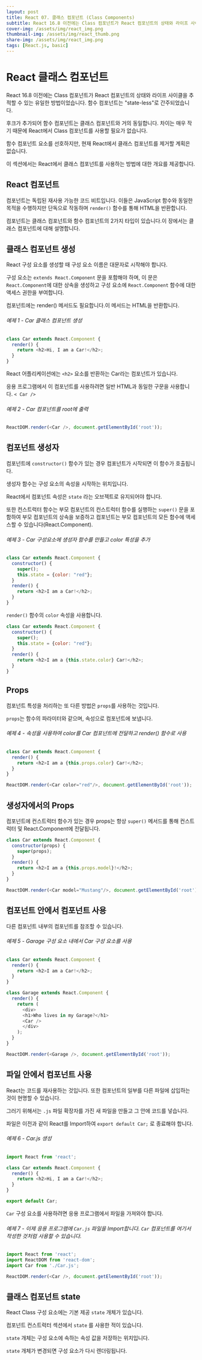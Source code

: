 ```yaml
---
layout: post
title: React 07. 클래스 컴포넌트 (Class Components)
subtitle: React 16.8 이전에는 Class 컴포넌트가 React 컴포넌트의 상태와 라이프 사이클을 추적할 수 있는 유일한 방법이었습니다. 함수 컴포넌트는 "state-less"로 간주되었습니다.
cover-img: /assets/img/react_img.png
thumbnail-img: /assets/img/react_thumb.png
share-img: /assets/img/react_img.png
tags: [React.js, basic]
---
```


# React 클래스 컴포넌트

React 16.8 이전에는 Class 컴포넌트가 React 컴포넌트의 상태와 라이프 사이클을 추적할 수 있는 유일한 방법이었습니다. 함수 컴포넌트는 "state-less"로 간주되었습니다.

후크가 추가되어 함수 컴포넌트는 클래스 컴포넌트와 거의 동일합니다. 차이는 매우 작기 때문에 React에서 Class 컴포넌트를 사용할 필요가 없습니다.

함수 컴포넌트 요소를 선호하지만, 현재 React에서 클래스 컴포넌트를 제거할 계획은 없습니다.

이 섹션에서는 React에서 클래스 컴포넌트를 사용하는 방법에 대한 개요를 제공합니다.

## React 컴포넌트

컴포넌트는 독립된 재사용 가능한 코드 비트입니다. 이들은 JavaScript 함수와 동일한 목적을 수행하지만 단독으로 작동하며 ```render()``` 함수를 통해 HTML을 반환합니다.

컴포넌트는 클래스 컴포넌트와 함수 컴포넌트의 2가지 타입이 있습니다.이 장에서는 클래스 컴포넌트에 대해 설명합니다.

## 클래스 컴포넌트 생성

React 구성 요소를 생성할 때 구성 요소 이름은 대문자로 시작해야 합니다.

구성 요소는 ```extends React.Component``` 문을 포함해야 하며, 이 문은 ```React.Component```에 대한 상속을 생성하고 구성 요소에 ```React.Component``` 함수에 대한 액세스 권한을 부여합니다.

컴포넌트에는 render() 메서드도 필요합니다.이 메서드는 HTML을 반환합니다.

###### 예제 1 - Car 클래스 컴포넌트 생성

```javascript
class Car extends React.Component {
  render() {
    return <h2>Hi, I am a Car!</h2>;
  }
}
```

React 어플리케이션에는 ```<h2>``` 요소를 반환하는 Car라는 컴포넌트가 있습니다.

응용 프로그램에서 이 컴포넌트를 사용하려면 일반 HTML과 동일한 구문을 사용합니다. ```< Car />```

###### 예제 2 - Car 컴포넌트를 root에 출력

```javascript
ReactDOM.render(<Car />, document.getElementById('root'));
```

## 컴포넌트 생성자

컴포넌트에 ```constructor()``` 함수가 있는 경우 컴포넌트가 시작되면 이 함수가 호출됩니다.

생성자 함수는 구성 요소의 속성을 시작하는 위치입니다.

React에서 컴포넌트 속성은 ```state``` 라는 오브젝트로 유지되어야 합니다.

또한 컨스트럭터 함수는 부모 컴포넌트의 컨스트럭터 함수를 실행하는 ```super()``` 문을 포함하여 부모 컴포넌트의 상속을 보증하고 컴포넌트는 부모 컴포넌트의 모든 함수에 액세스할 수 있습니다(React.Component).

###### 예제 3 - Car 구성요소에 생성자 함수를 만들고 color 특성을 추가

```javascript
class Car extends React.Component {
  constructor() {
    super();
    this.state = {color: "red"};
  }
  render() {
    return <h2>I am a Car!</h2>;
  }
}
```

```render()``` 함수의 ```color``` 속성을 사용합니다.

```javascript
class Car extends React.Component {
  constructor() {
    super();
    this.state = {color: "red"};
  }
  render() {
    return <h2>I am a {this.state.color} Car!</h2>;
  }
}
```

## Props

컴포넌트 특성을 처리하는 또 다른 방법은 ```props```를 사용하는 것입니다.

```props```는 함수의 파라미터와 같으며, 속성으로 컴포넌트에 보냅니다.

###### 예제 4 - 속성을 사용하여 color를 Car 컴포넌트에 전달하고 render() 함수로 사용

```javascript
class Car extends React.Component {
  render() {
    return <h2>I am a {this.props.color} Car!</h2>;
  }
}

ReactDOM.render(<Car color="red"/>, document.getElementById('root'));
```

## 생성자에서의 Props

컴포넌트에 컨스트럭터 함수가 있는 경우 props는 항상 ```super()``` 메서드를 통해 컨스트럭터 및 React.Component에 전달됩니다.

```javascript
class Car extends React.Component {
  constructor(props) {
    super(props);
  }
  render() {
    return <h2>I am a {this.props.model}!</h2>;
  }
}

ReactDOM.render(<Car model="Mustang"/>, document.getElementById('root'));
```

## 컴포넌트 안에서 컴포넌트 사용

다른 컴포넌트 내부의 컴포넌트를 참조할 수 있습니다.

###### 예제 5 - Garage 구성 요소 내에서 Car 구성 요소를 사용

```javascript
class Car extends React.Component {
  render() {
    return <h2>I am a Car!</h2>;
  }
}

class Garage extends React.Component {
  render() {
    return (
      <div>
      <h1>Who lives in my Garage?</h1>
      <Car />
      </div>
    );
  }
}

ReactDOM.render(<Garage />, document.getElementById('root'));
```

## 파일 안에서 컴포넌트 사용

React는 코드를 재사용하는 것입니다. 또한 컴포넌트의 일부를 다른 파일에 삽입하는 것이 현명할 수 있습니다.

그러기 위해서는 ```.js``` 파일 확장자를 가진 새 파일을 만들고 그 안에 코드를 넣습니다.

파일은 이전과 같이 React를 Import하여 ```export default Car;``` 로 종료해야 합니다.

###### 예제 6 - Car.js 생성

```javascript
import React from 'react';

class Car extends React.Component {
  render() {
    return <h2>Hi, I am a Car!</h2>;
  }
}

export default Car;
```

```Car``` 구성 요소를 사용하려면 응용 프로그램에서 파일을 가져와야 합니다.

###### 예제 7 - 이제 응용 프로그램에 ```Car.js``` 파일을 Import합니다. ```Car``` 컴포넌트를 여기서 작성한 것처럼 사용할 수 있습니다.

```javascript
import React from 'react';
import ReactDOM from 'react-dom';
import Car from './Car.js';

ReactDOM.render(<Car />, document.getElementById('root'));
```

## 클래스 컴포넌트 state

React Class 구성 요소에는 기본 제공 ```state``` 개체가 있습니다.

컴포넌트 컨스트럭터 섹션에서 ```state``` 를 사용한 적이 있습니다.

```state``` 개체는 구성 요소에 속하는 속성 값을 저장하는 위치입니다.

```state``` 개체가 변경되면 구성 요소가 다시 렌더링됩니다.


